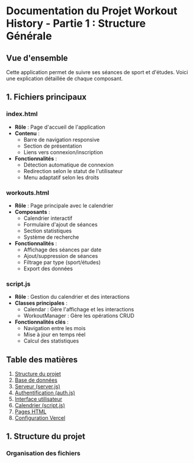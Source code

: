 # Documentation du Projet Workout History - Partie 1 : Structure Générale

## Vue d'ensemble
Cette application permet de suivre ses séances de sport et d'études. Voici une explication détaillée de chaque composant.

## 1. Fichiers principaux

### index.html
- **Rôle** : Page d'accueil de l'application
- **Contenu** : 
  - Barre de navigation responsive
  - Section de présentation
  - Liens vers connexion/inscription
- **Fonctionnalités** :
  - Détection automatique de connexion
  - Redirection selon le statut de l'utilisateur
  - Menu adaptatif selon les droits

### workouts.html
- **Rôle** : Page principale avec le calendrier
- **Composants** :
  - Calendrier interactif
  - Formulaire d'ajout de séances
  - Section statistiques
  - Système de recherche
- **Fonctionnalités** :
  - Affichage des séances par date
  - Ajout/suppression de séances
  - Filtrage par type (sport/études)
  - Export des données

### script.js
- **Rôle** : Gestion du calendrier et des interactions
- **Classes principales** :
  - Calendar : Gère l'affichage et les interactions
  - WorkoutManager : Gère les opérations CRUD
- **Fonctionnalités clés** :
  - Navigation entre les mois
  - Mise à jour en temps réel
  - Calcul des statistiques

## Table des matières
1. [Structure du projet](#structure)
2. [Base de données](#database)
3. [Serveur (server.js)](#server)
4. [Authentification (auth.js)](#auth)
5. [Interface utilisateur](#ui)
6. [Calendrier (script.js)](#calendar)
7. [Pages HTML](#pages)
8. [Configuration Vercel](#vercel)

## 1. Structure du projet <a name="structure"></a>

### Organisation des fichiers 